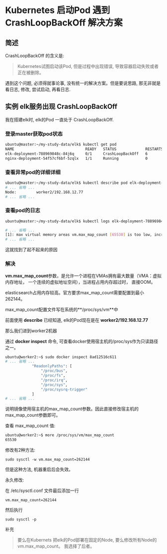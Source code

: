 # Kubernetes 启动Pod 遇到 CrashLoopBackOff 解决方案

## 简述

CrashLoopBackOff 的含义是:

> Kubernetes试图启动该Pod, 但是过程中出现错误, 导致容器启动失败或者正在被删除。

遇到这个问题, 必须得就事论事, 没有统一的解决方案。但是要说思路, 那无非就是看日志, 修改, 尝试启动, 再看日志.

## 实例 elk服务出现 CrashLoopBackOff

我在搭建elk时, elk的Pod 一直处于 CrashLoopBackOff.

### 登录master获取pod状态

```sh
ubuntu@master:~/my-study-data/elk$ kubectl get pod
NAME                                READY   STATUS             RESTARTS   AGE
elk-deployment-788969848c-84j6q     0/1     CrashLoopBackOff   6          16m
nginx-deployment-54f57cf6bf-5zqlx   1/1     Running            0          16h
```

### 查看异常pod的详细详细

```sh
ubuntu@master:~/my-study-data/elk$ kubectl describe pod elk-deployment-788969848c-84j6q
# ... 省略 ...
Node:         worker2/192.168.12.77
# ... 省略 ...
```

### 查看pod的日志

```sh
ubuntu@master:~/my-study-data/elk$ kubectl logs elk-deployment-788969848c-84j6q

# ... 省略 ...
[1]: max virtual memory areas vm.max_map_count [65530] is too low, increase to at least [262144]
# ... 省略 ...
```

这就找到了起不起来的原因

### 解决

**vm.max_map_count**参数，是允许一个进程在VMAs拥有最大数量（VMA：虚拟内存地址， 一个连续的虚拟地址空间），当进程占用内存超过时， 直接OOM。

elasticsearch占用内存较高。官方要求max_map_count需要配置到最小262144。

max_map_count配置文件写在系统的**/proc/sys/vm**中

前面使用 **describe** 已经知道, elk的Pod现在是在 **worker2/192.168.12.77**

那么我们进到worker2机器

通过 **docker inspect** 命令, 可查看docker使用宿主机的/proc/sys作为只读路径之一。

```sh
ubuntu@worker2:~$ sudo docker inspect 8ad12516c611
# ... 省略 ...
            "ReadonlyPaths": [
                "/proc/bus",
                "/proc/fs",
                "/proc/irq",
                "/proc/sys",
                "/proc/sysrq-trigger"
            ]
# ... 省略 ...
```

说明镜像使用宿主机的max_map_count参数。因此直接修改宿主机的max_map_count参数即可。

查看 max_map_count 值:

```sh
ubuntu@worker2:~$ more /proc/sys/vm/max_map_count
65530
```

修改有2种方法:

```
sudo sysctl -w vm.max_map_count=262144
```

但是这种方法, 机器重启后会失效。

永久修改:

在 /etc/sysctl.conf  文件最后添加一行

```
vm.max_map_count=262144
```

然后执行

```
sudo sysctl -p
```

补充

> 要么在Kubernets 把elk的Pod部署在固定的Node, 要么修改所有Node的vm.max_map_count。 我选择了后者。